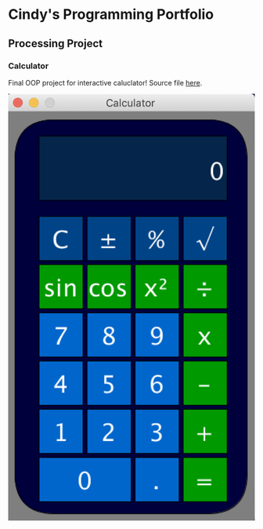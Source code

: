 # Cindy's Programming Portfolio

## Processing Project

### Calculator
Final OOP project for interactive caluclator! Source file [here](https://github.com/cindydtra/ProgrammingPortfolio2021/blob/gh-pages/src/Calculator/Calculator.pde).

![Calculator](https://github.com/cindydtra/ProgrammingPortfolio2021/blob/gh-pages/Images/Calc.png)
